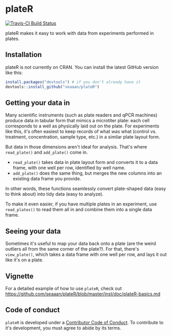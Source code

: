 <!-- README.md is generated from README.Rmd. Please edit that file -->
plateR
======

[![Travis-CI Build Status](https://travis-ci.org/seaaan/plateR.svg?branch=master)](https://travis-ci.org/seaaan/plateR)

plateR makes it easy to work with data from experiments performed in plates.

Installation
------------

plateR is not currently on CRAN. You can install the latest GitHub version like this:

``` r
install.packages("devtools") # if you don't already have it
devtools::install_github("seaaan/plateR")
```

Getting your data in
--------------------

Many scientific instruments (such as plate readers and qPCR machines) produce data in tabular form that mimics a microtiter plate: each cell corresponds to a well as physically laid out on the plate. For experiments like this, it's often easiest to keep records of what was what (control vs. treatment, concentration, sample type, etc.) in a similar plate layout form.

But data in those dimensions aren't ideal for analysis. That's where `read_plate()` and `add_plate()` come in.

-   `read_plate()` takes data in plate layout form and converts it to a data frame, with one well per row, identified by well name.
-   `add_plate()` does the same thing, but merges the new columns into an existing data frame you provide.

In other words, these functions seamlessly convert plate-shaped data (easy to think about) into tidy data (easy to analyze).

To make it even easier, if you have multiple plates in an experiment, use `read_plates()` to read them all in and combine them into a single data frame.

Seeing your data
----------------

Sometimes it's useful to map your data back onto a plate (are the weird outliers all from the same corner of the plate?). For that, there's `view_plate()`, which takes a data frame with one well per row, and lays it out like it's on a plate.

Vignette
--------

For a detailed example of how to use `plateR`, check out <https://github.com/seaaan/plateR/blob/master/inst/doc/plateR-basics.md>

Code of conduct
---------------

`plateR` is developed under a [Contributor Code of Conduct](CONDUCT.md). To contribute to it's development, you must agree to abide by its terms.
